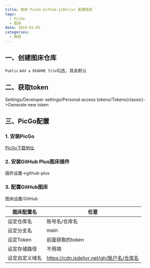 ```yaml
---
title: 使用 PicGo-Github-jsDelivr 配置图床
tags: 
  - PicGo
  - 图床
date: 2024-01-05
categories: 
  - 教程
---
```


## 一、创建图床仓库

`Public` `Add a README file`勾选，其余默认
## 二、获取token

Settings/Developer settings/Personal access tokens/Tokens(classic)->Generate new token
## 三、PicGo配置
### 1. 安装PicGo

[PicGo下载地址](https://github.com/Molunerfinn/PicGo/tree/dev)
### 2. 安装GitHub Plus图床插件

插件设置->github-plus
### 3. 配置GitHub图床

图床设置/GitHub

| 图床配置名 | 任意 |
| ---- | ---- |
| 设定仓库名 | 账号名/仓库名 |
| 设定分支名 | main |
| 设定Token | 前面获取的token |
| 设定存储路径 | 不用填 |
| 设定自定义域名 | https://cdn.jsdelivr.net/gh/账户名/仓库名 |
